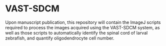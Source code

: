 # VAST-SDCM
Upon manuscript publication, this repository will contain the ImageJ scripts required to process the images acquired using the VAST-SDCM system, as well as those scripts to automatically identify the spinal cord of larval zebrafish, and quantify oligodendrocyte cell number.
